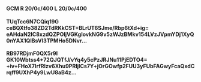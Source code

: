 #### GCM R 20/0c/400 L 20/0c/400
**TUqTcc6N7CQiq19G**<br/>**ceBQXtfo38ZD2TdRKkCST+BLrUT6SJme/Rbp6tXd+ig=**<br/>**eAHdaN2IC8xzdQZPOljVGKglovkNG9v5zWJzBMkv154LVzJVpmYDj1XyQ0nYAX1QIBsVI3TPMHo5DNvr...**<br/><br/>
**RB97RDjmF0QX5r9I**<br/>**GK10Wbtss4+72QJQTfJ/vYq4y5cPzJRJNu11PjEDTO4=**<br/>**+iv+FHoX7IrfRlzv6Xhu9PRIjICs7Y+jOrGOwfp2FUU3yFUbFAGwyFcaQxdCrqff9UXhP4y9LwU8aB4z...**